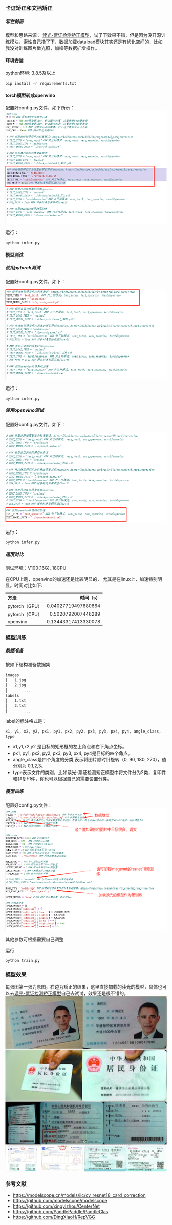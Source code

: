 ### 卡证矫正和文档矫正
##### 写在前面
模型和思路来源： [读光-票证检测矫正模型](https://modelscope.cn/models/iic/cv_resnet18_card_correction)，试了下效果不错，但是因为没开源训练模块，索性自己撸了下，数据加载dataload模块其实还是有优化空间的，比如我没对训练图片做光照，加噪等数据扩增操作。

#### 环境安装

python环境: 3.8.5及以上

```
pip install -r requirements.txt
```

#### torch模型转成openvino

配置好config.py文件，如下所示：
![Alt text](./show/1724227742461.png)

运行：
```
python infer.py
```

#### 模型测试
##### 使用pytorch测试
配置好config.py文件，如下：

![Alt text](./show/1724227831503.png)

运行：
```
python infer.py
```

##### 使用openvino测试
配置好config.py文件，如下：

![Alt text](./show/1724227973734.png)


运行：
```
python infer.py
```

##### 速度对比
测试环境：V100(16G), 18CPU

在CPU上跑，openvino的加速还是比较明显的， 尤其是在linux上，加速特别明显。时间对比如下:

| 方法      |     时间（s）|   
| :-------- | --------:| 
| pytorch（GPU）|   0.04027719497680664 |
| pytorch（CPU）|   0.5020792007446289 |
| openvino|   0.13443317413330078 |
 

### 模型训练

##### 数据准备

按如下结构准备数据集
```
images
│   1.jpg
│   2.jpg   
│		...
labels
│   1.txt
│   2.txt
│		...
```

label的标注格式是：

```
x1, y1, x2, y2, px1, py1, px2, py2, px3, py3, px4, py4, angle_class, type
```
- x1,y1,x2,y2 是目标的矩形框的左上角点和右下角点坐标。
- px1, py1, px2, py2, px3, py3, px4, py4是目标的四个角点。
- angle_class是四个角度的分类,表示将图片顺时针旋转（0, 90, 180, 270），值分别为 0,1,2,3。
- type表示文件的类别，比如读光-票证检测矫正模型中将文件分为2类，复印件和非复印件，你也可以根据自己的需要设置分类。


##### 模型训练

配置好config.py文件：
![Alt text](./show/1724229778317.png)

其他参数可根据需要自己调整

运行

```
python train.py
```

### 模型效果
每张图第一张为原图，右边为矫正的结果，这里直接加载的读光的模型，具体也可以去[读光-票证检测矫正模型](https://modelscope.cn/models/iic/cv_resnet18_card_correction)自己去试试，效果还是很不错的。
![Alt text](./show/show1.jpg)
![Alt text](./show/show2.jpg)
![Alt text](./show/show3.jpg)
![Alt text](./show/show4.jpg)

### 参考文献
- https://modelscope.cn/models/iic/cv_resnet18_card_correction
- https://github.com/modelscope/modelscope
- https://github.com/xingyizhou/CenterNet
- https://github.com/PaddlePaddle/PaddleClas
- https://github.com/DingXiaoH/RepVGG